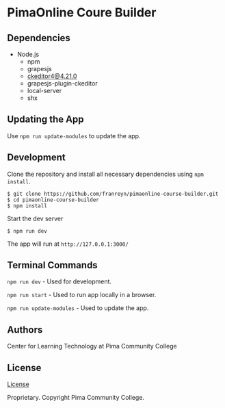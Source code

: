 # PimaOnline Coure Builder

## Dependencies

- Node.js
  - npm
  - grapesjs
  - ckeditor4@4.21.0
  - grapesjs-plugin-ckeditor
  - local-server
  - shx

## Updating the App

Use `npm run update-modules` to update the app.

## Development 

Clone the repository and install all necessary dependencies using `npm install`. 

```
$ git clone https://github.com/franreyn/pimaonline-course-builder.git
$ cd pimaonline-course-builder
$ npm install
```

Start the dev server  

```
$ npm run dev
```

The app will run at `http://127.0.0.1:3000/`

## Terminal Commands

`npm run dev` - Used for development. 

`npm run start` - Used to run app locally in a browser.  

`npm run update-modules` - Used to update the app.

## Authors

Center for Learning Technology at Pima Community College

## License

[License](https://github.com/franreyn/pimaonline-course-builder/blob/main/LICENSE.md)

Proprietary. Copyright Pima Community College.